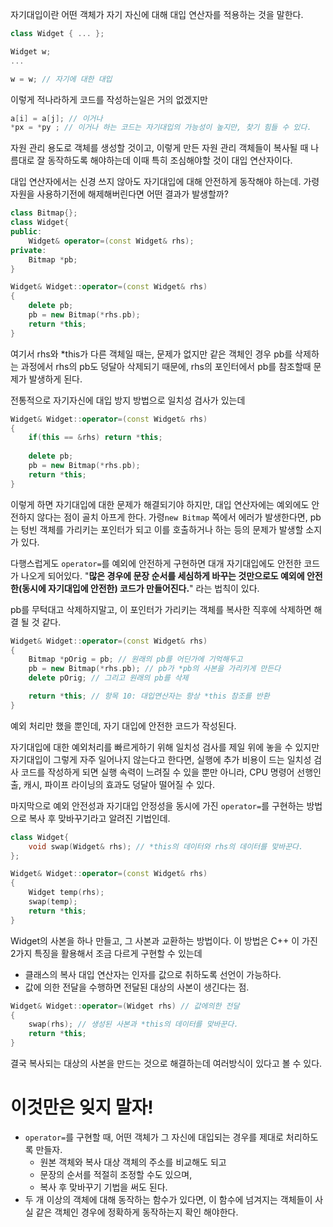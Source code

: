 자기대입이란 어떤 객체가 자기 자신에 대해 대입 연산자를 적용하는 것을 말한다.
```c++
class Widget { ... };

Widget w;
...

w = w; // 자기에 대한 대입
```

이렇게 적나라하게 코드를 작성하는일은 거의 없겠지만

```c++
a[i] = a[j]; // 이거나
*px = *py ; // 이거나 하는 코드는 자기대입의 가능성이 높지만, 찾기 힘들 수 있다.
```

자원 관리 용도로 객체를 생성할 것이고, 이렇게 만든 자원 관리 객체들이 복사될 때 나름대로 잘 동작하도록 해야하는데 이때 특히 조심해야할 것이 대입 연산자이다.

대입 연산자에서는 신경 쓰지 않아도 자기대입에 대해 안전하게 동작해야 하는데.
가령 자원을 사용하기전에 해제해버린다면 어떤 결과가 발생할까?
```c++
class Bitmap{};
class Widget{
public:
	Widget& operator=(const Widget& rhs);
private:
	Bitmap *pb;
}

Widget& Widget::operator=(const Widget& rhs)
{
	delete pb;
	pb = new Bitmap(*rhs.pb);
	return *this;
}
```

여기서 rhs와 \*this가 다른 객체일 때는, 문제가 없지만 같은 객체인 경우
pb를 삭제하는 과정에서 rhs의 pb도 덩달아 삭제되기 때문에, rhs의 포인터에서 pb를 참조할때 문제가 발생하게 된다.

전통적으로 자기자신에 대입 방지 방법으로 일치성 검사가 있는데
```c++
Widget& Widget::operator=(const Widget& rhs)
{
	if(this == &rhs) return *this;
	
	delete pb;
	pb = new Bitmap(*rhs.pb);
	return *this;
}
```

이렇게 하면 자기대입에 대한 문제가 해결되기야 하지만, 대입 연산자에는 예외에도 안전하지 않다는 점이 골치 아프게 한다.
가령`new Bitmap` 쪽에서 에러가 발생한다면, pb는 텅빈 객체를 가리키는 포인터가 되고 이를 호출하거나 하는 등의 문제가 발생할 소지가 있다.

다행스럽게도 `operator=`를 예외에 안전하게 구현하면 대개 자기대입에도 안전한 코드가 나오게 되어있다. "**많은 경우에 문장 순서를 세심하게 바꾸는 것만으로도 예외에 안전한(동시에 자기대입에 안전한) 코드가 만들어진다.**" 라는 법칙이 있다.

pb를 무턱대고 삭제하지말고, 이 포인터가 가리키는 객체를 복사한 직후에 삭제하면 해결 될 것 같다.
```c++
Widget& Widget::operator=(const Widget& rhs)
{
	Bitmap *pOrig = pb; // 원래의 pb를 어딘가에 기억해두고
	pb = new Bitmap(*rhs.pb); // pb가 *pb의 사본을 가리키게 만든다
	delete pOrig; // 그리고 원래의 pb를 삭제

	return *this; // 항목 10: 대입연산자는 항상 *this 참조를 반환
}
```

예외 처리만 했을 뿐인데, 자기 대입에 안전한 코드가 작성된다.

자기대입에 대한 예외처리를 빠르게하기 위해 일치성 검사를 제일 위에 놓을 수 있지만
자기대입이 그렇게 자주 일어나지 않는다고 한다면, 실행에 추가 비용이 드는 일치성 검사 코드를 작성하게 되면 실행 속력이 느려질 수 있을 뿐만 아니라, CPU 명령어 선행인출, 캐시, 파이프 라이닝의 효과도 덩달아 떨어질 수 있다.

마지막으로 예외 안전성과 자기대입 안정성을 동시에 가진 `operator=`를 구현하는 방법으로
복사 후 맞바꾸기라고 알려진 기법인데.

```c++
class Widget{
	void swap(Widget& rhs); // *this의 데이터와 rhs의 데이터를 맞바꾼다.
};

Widget& Widget::operator=(const Widget& rhs)
{
	Widget temp(rhs);
	swap(temp);
	return *this;
}
```
Widget의 사본을 하나 만들고, 그 사본과 교환하는 방법이다.
이 방법은 C++ 이 가진 2가지 특징을 활용해서 조금 다르게 구현할 수 있는데
- 클래스의 복사 대입 연산자는 인자를 값으로 취하도록 선언이 가능하다.
- 값에 의한 전달을 수행하면 전달된 대상의 사본이 생긴다는 점.

```c++
Widget& Widget::operator=(Widget rhs) // 값에의한 전달
{
	swap(rhs); // 생성된 사본과 *this의 데이터를 맞바꾼다.
	return *this;
}
```
결국 복사되는 대상의 사본을 만드는 것으로 해결하는데 여러방식이 있다고 볼 수 있다.

# 이것만은 잊지 말자!
- `operator=`를 구현할 때, 어떤 객체가 그 자신에 대입되는 경우를 제대로 처리하도록 만들자. 
	- 원본 객체와 복사 대상 객체의 주소를 비교해도 되고
	- 문장의 순서를 적절히 조정할 수도 있으며,
	- 복사 후 맞바꾸기 기법을 써도 된다.
- 두 개 이상의 객체에 대해 동작하는 함수가 있다면, 이 함수에 넘겨지는 객체들이 사실 같은 객체인 경우에 정확하게 동작하는지 확인 해야한다.
